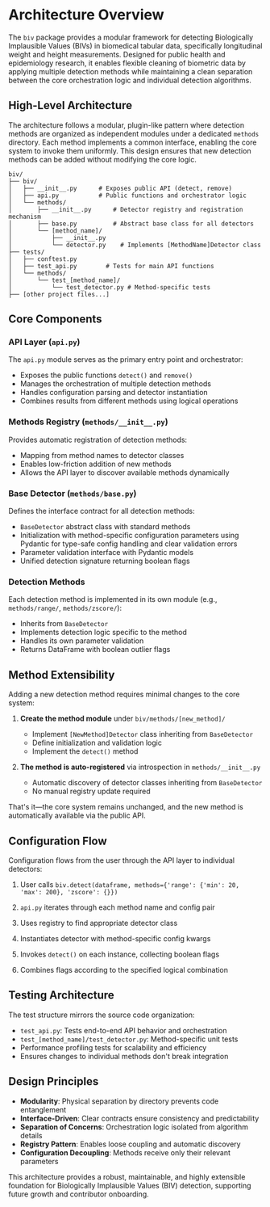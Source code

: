 # Architecture Overview

The `biv` package provides a modular framework for detecting Biologically Implausible Values (BIVs) in biomedical tabular data, specifically longitudinal weight and height measurements. Designed for public health and epidemiology research, it enables flexible cleaning of biometric data by applying multiple detection methods while maintaining a clean separation between the core orchestration logic and individual detection algorithms.

## High-Level Architecture

The architecture follows a modular, plugin-like pattern where detection methods are organized as independent modules under a dedicated `methods` directory. Each method implements a common interface, enabling the core system to invoke them uniformly. This design ensures that new detection methods can be added without modifying the core logic.

```
biv/
├── biv/
│   ├── __init__.py      # Exposes public API (detect, remove)
│   ├── api.py           # Public functions and orchestrator logic
│   └── methods/
│       ├── __init__.py      # Detector registry and registration mechanism
│       ├── base.py          # Abstract base class for all detectors
│       └── [method_name]/
│           ├── __init__.py
│           └── detector.py    # Implements [MethodName]Detector class
├── tests/
│   ├── conftest.py
│   ├── test_api.py        # Tests for main API functions
│   └── methods/
│       └── test_[method_name]/
│           └── test_detector.py # Method-specific tests
├── [other project files...]
```

## Core Components

### API Layer (`api.py`)
The `api.py` module serves as the primary entry point and orchestrator:
- Exposes the public functions `detect()` and `remove()`
- Manages the orchestration of multiple detection methods
- Handles configuration parsing and detector instantiation
- Combines results from different methods using logical operations

### Methods Registry (`methods/__init__.py`)
Provides automatic registration of detection methods:
- Mapping from method names to detector classes
- Enables low-friction addition of new methods
- Allows the API layer to discover available methods dynamically

### Base Detector (`methods/base.py`)
Defines the interface contract for all detection methods:
- `BaseDetector` abstract class with standard methods
- Initialization with method-specific configuration parameters using Pydantic for type-safe config handling and clear validation errors
- Parameter validation interface with Pydantic models
- Unified detection signature returning boolean flags

### Detection Methods
Each detection method is implemented in its own module (e.g., `methods/range/`, `methods/zscore/`):
- Inherits from `BaseDetector`
- Implements detection logic specific to the method
- Handles its own parameter validation
- Returns DataFrame with boolean outlier flags

## Method Extensibility

Adding a new detection method requires minimal changes to the core system:

1. **Create the method module** under `biv/methods/[new_method]/`
   - Implement `[NewMethod]Detector` class inheriting from `BaseDetector`
   - Define initialization and validation logic
   - Implement the `detect()` method

2. **The method is auto-registered** via introspection in `methods/__init__.py`
   - Automatic discovery of detector classes inheriting from `BaseDetector`
   - No manual registry update required

That's it—the core system remains unchanged, and the new method is automatically available via the public API.

## Configuration Flow

Configuration flows from the user through the API layer to individual detectors:

1. User calls `biv.detect(dataframe, methods={'range': {'min': 20, 'max': 200}, 'zscore': {}})`

2. `api.py` iterates through each method name and config pair

3. Uses registry to find appropriate detector class

4. Instantiates detector with method-specific config kwargs

5. Invokes `detect()` on each instance, collecting boolean flags

6. Combines flags according to the specified logical combination

## Testing Architecture

The test structure mirrors the source code organization:
- `test_api.py`: Tests end-to-end API behavior and orchestration
- `test_[method_name]/test_detector.py`: Method-specific unit tests
- Performance profiling tests for scalability and efficiency
- Ensures changes to individual methods don't break integration

## Design Principles

- **Modularity**: Physical separation by directory prevents code entanglement
- **Interface-Driven**: Clear contracts ensure consistency and predictability
- **Separation of Concerns**: Orchestration logic isolated from algorithm details
- **Registry Pattern**: Enables loose coupling and automatic discovery
- **Configuration Decoupling**: Methods receive only their relevant parameters

This architecture provides a robust, maintainable, and highly extensible foundation for Biologically Implausible Values (BIV) detection, supporting future growth and contributor onboarding.
